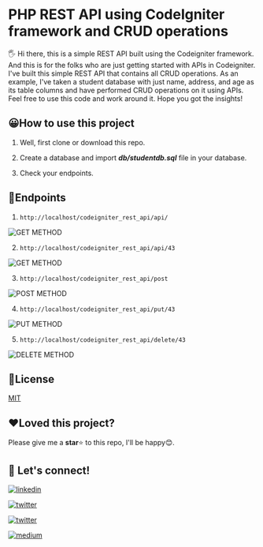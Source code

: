 
  

# PHP REST API using CodeIgniter framework and CRUD operations

  

  

  

🖐 Hi there, this is a simple REST API built using the Codeigniter framework. And this is for the folks who are just getting started with APIs in Codeigniter. I've built this simple REST API that contains all CRUD operations. As an example, I've taken a student database with just name, address, and age as its table columns and have performed CRUD operations on it using APIs. Feel free to use this code and work around it. Hope you got the insights!

  

## 😀How to use this project

  

  

1. Well, first clone or download this repo.

  

2. Create a database and import ***db/studentdb.sql*** file in your database.
3. Check your endpoints.

  

  

## 📌Endpoints

  

  

1.  `http://localhost/codeigniter_rest_api/api/`

![GET METHOD](https://images2.imgbox.com/82/15/pQc5daZf_o.jpg)

2.  `http://localhost/codeigniter_rest_api/api/43`

![GET METHOD](https://images2.imgbox.com/59/b0/l9H4dVnw_o.jpg)

3.  `http://localhost/codeigniter_rest_api/post`

![POST METHOD](https://images2.imgbox.com/5d/88/T9c033Bu_o.jpg)

4.  `http://localhost/codeigniter_rest_api/put/43`

![PUT METHOD](https://images2.imgbox.com/96/4b/ffQLtAhZ_o.jpg)

5.  `http://localhost/codeigniter_rest_api/delete/43`

![DELETE METHOD](https://images2.imgbox.com/cb/b6/u3aIudBo_o.jpg)

## 📰License

  

  

  

[MIT](https://choosealicense.com/licenses/mit/)

  

  

## ❤️Loved this project?

Please give me a **star**⭐ to this repo, I'll be happy😊.

  

## 🔗 Let's connect!

  

  

  

[![linkedin](https://img.shields.io/badge/linkedin-0A66C2?style=for-the-badge&logo=linkedin&logoColor=white&style=plastic)](https://www.linkedin.com/in/hanoak/)

  

  

  

[![twitter](https://img.shields.io/badge/twitter-1DA1F2?style=for-the-badge&logo=twitter&logoColor=white&style=plastic)](https://twitter.com/_hanoak)

  

  

  

[![twitter](https://img.shields.io/badge/YouTube-red?style=for-the-badge&logo=youtube&logoColor=white&style=plastic)](https://www.youtube.com/channel/UCgqAS2Phb6DNyGD-8n7Jg-Q/?sub_confirmation=1)

  

  

  

[![medium](https://img.shields.io/badge/Medium-000?style=for-the-badge&logo=medium&logoColor=white&style=plastic)](https://medium.com/@hanoak)